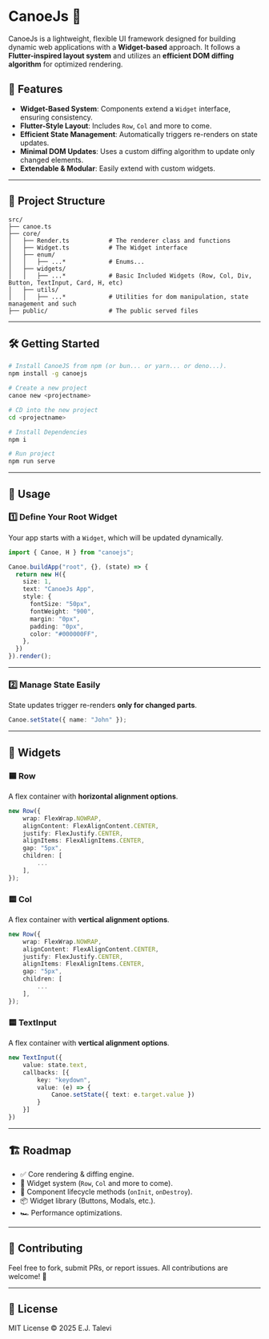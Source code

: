 # CanoeJs 🛶

CanoeJs is a lightweight, flexible UI framework designed for building dynamic web applications with a **Widget-based** approach. It follows a **Flutter-inspired layout system** and utilizes an **efficient DOM diffing algorithm** for optimized rendering.

## 🚀 Features
- **Widget-Based System**: Components extend a `Widget` interface, ensuring consistency.
- **Flutter-Style Layout**: Includes `Row`, `Col` and more to come.
- **Efficient State Management**: Automatically triggers re-renders on state updates.
- **Minimal DOM Updates**: Uses a custom diffing algorithm to update only changed elements.
- **Extendable & Modular**: Easily extend with custom widgets.

---

## 📂 Project Structure

```
src/
├── canoe.ts
├── core/
│   ├── Render.ts           # The renderer class and functions
│   ├── Widget.ts           # The Widget interface
│   ├── enum/
│   │   ├── ...*            # Enums... 
│   ├── widgets/
│   │   ├── ...*            # Basic Included Widgets (Row, Col, Div, Button, TextInput, Card, H, etc)
│   ├── utils/
│   │   ├── ...*            # Utilities for dom manipulation, state management and such
├── public/                 # The public served files
```
---

## 🛠️ Getting Started

```sh
# Install CanoeJS from npm (or bun... or yarn... or deno...).
npm install -g canoejs

# Create a new project
canoe new <projectname>

# CD into the new project
cd <projectname>

# Install Dependencies
npm i

# Run project
npm run serve
```

---

## 🚧 Usage

### **1️⃣ Define Your Root Widget**
Your app starts with a `Widget`, which will be updated dynamically.

```typescript
import { Canoe, H } from "canoejs";

Canoe.buildApp("root", {}, (state) => {
  return new H({
    size: 1,
    text: "CanoeJs App",
    style: {
      fontSize: "50px",
      fontWeight: "900",
      margin: "0px",
      padding: "0px",
      color: "#000000FF",
    },
  })
}).render();
```

---

### **2️⃣ Manage State Easily**
State updates trigger re-renders **only for changed parts**.

```typescript
Canoe.setState({ name: "John" });
```

---

## 📌 Widgets

### **🟦 Row**
A flex container with **horizontal alignment options**.

```typescript
new Row({
    wrap: FlexWrap.NOWRAP,
    alignContent: FlexAlignContent.CENTER,
    justify: FlexJustify.CENTER,
    alignItems: FlexAlignItems.CENTER,
    gap: "5px",
    children: [
        ...
    ],
});
```

### **🟨 Col**
A flex container with **vertical alignment options**.

```typescript
new Row({
    wrap: FlexWrap.NOWRAP,
    alignContent: FlexAlignContent.CENTER,
    justify: FlexJustify.CENTER,
    alignItems: FlexAlignItems.CENTER,
    gap: "5px",
    children: [
        ...
    ],
});
```

### **🟨 TextInput**
A flex container with **vertical alignment options**.

```typescript
new TextInput({
    value: state.text,
    callbacks: [{
        key: "keydown",
        value: (e) => {
            Canoe.setState({ text: e.target.value })
        }
    }]
})
```

---

## 🏗️ Roadmap
- ✅ Core rendering & diffing engine.
- 📝 Widget system (`Row`, `Col` and more to come).
- 🔄 Component lifecycle methods (`onInit`, `onDestroy`).
- 📦 Widget library (Buttons, Modals, etc.).
- 🏎️ Performance optimizations.

---

## 🤝 Contributing
Feel free to fork, submit PRs, or report issues. All contributions are welcome! 🚀

---

## 📄 License
MIT License © 2025 E.J. Talevi
